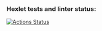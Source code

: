 ### Hexlet tests and linter status:
[![Actions Status](https://github.com/kalaysolay/java-project-78/actions/workflows/hexlet-check.yml/badge.svg)](https://github.com/kalaysolay/java-project-78/actions)